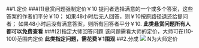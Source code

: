 ##1.定价
###(1)悬赏问题强制定价￥10
提问者选择满意的一个或多个答案，这些答案的作者们平分￥10；
如果48小时后无人回答，则￥10按原路径退还给提问者；
如果48小时后没有满意答案，则所有回答者平分￥10.
**此类悬赏问题所有人都可以免费查看**
###(2)指定大师回答问题
该问题需看大师的定价，大师可在(10-100)范围内定价
**此类指定问题，需花费￥1围观**
##2.分成
![](http://static.zybuluo.com/Punchcan/llklch8yt6q3jh8c8zzt4e58/image_1bh1lp8rkcnj11741hj9ogr1g1f9.png)
N为大师定价